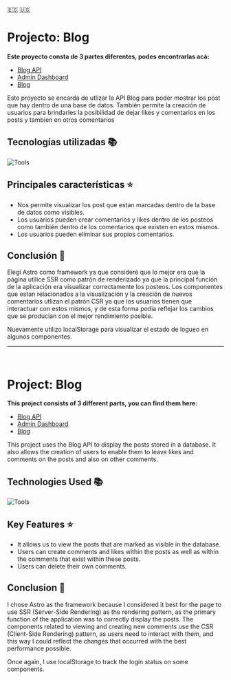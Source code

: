 [:es:](#projecto-blog) [:us:](#project-blog)
# Projecto: Blog
**Este proyecto consta de 3 partes diferentes, podes encontrarlas acá:**

 -  [Blog API](https://github.com/lucasmblanco/blog-api-be)
 - [ Admin Dashboard](https://github.com/lucasmblanco/blog-api-admin-dashboard)
 - [Blog](https://github.com/lucasmblanco/blog-api-site)

Este proyecto se encarda de utlizar la API Blog para poder mostrar los post que hay dentro de una base de datos. También permite la creación de usuarios para brindarles la posibilidad de dejar likes y comentarios en los posts y tambien en otros comentarios

## Tecnologías utilizadas 📚
![Tools](https://skillicons.dev/icons?i=ts,react,astro,tailwindcss)

## Principales características ⭐
 - Nos permite visualizar los post que estan marcadas dentro de la base de datos como visibles.
 - Los usuarios pueden crear comentarios y likes dentro de los posteos como también dentro de los comentarios que existen en estos mismos.
 - Los usuarios pueden eliminar sus propios comentarios.  
## Conclusión 🙌
Elegí Astro como framework ya que consideré que lo mejor era que la página utilice SSR como patrón de renderizado ya que la principal función de la aplicación era visualizar correctamente los posteos. Los componentes que estan relacionados a la visualización y la creación de nuevos comentarios utlizan el patrón CSR ya que los usuarios tienen que interactuar con estos mismos, y de esta forma podia reflejar los cambios que se producian con el mejor rendimiento posible.

Nuevamente utilizo localStorage para visualizar el estado de logueo en algunos componentes. 
<br/> 
***
<br/>


# Project: Blog

**This project consists of 3 different parts, you can find them here:**

-   [Blog API](https://github.com/lucasmblanco/blog-api-be)
-   [Admin Dashboard](https://github.com/lucasmblanco/blog-api-admin-dashboard)
-   [Blog](https://github.com/lucasmblanco/blog-api-site)

This project uses the Blog API to display the posts stored in a database. It also allows the creation of users to enable them to leave likes and comments on the posts and also on other comments.

## Technologies Used 📚

![Tools](https://skillicons.dev/icons?i=ts,react,astro,tailwindcss)

## Key Features ⭐

-   It allows us to view the posts that are marked as visible in the database.
-   Users can create comments and likes within the posts as well as within the comments that exist within these posts.
-   Users can delete their own comments.

## Conclusion 🙌

I chose Astro as the framework because I considered it best for the page to use SSR (Server-Side Rendering) as the rendering pattern, as the primary function of the application was to correctly display the posts. The components related to viewing and creating new comments use the CSR (Client-Side Rendering) pattern, as users need to interact with them, and this way I could reflect the changes that occurred with the best performance possible.

Once again, I use localStorage to track the login status on some components.
